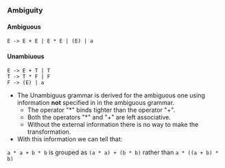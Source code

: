 ### Ambiguity

#### Ambiguous
```
E -> E + E | E * E | (E) | a
```
#### Unambiuous
```
E -> E + T | T
T -> T * F | F
F -> (E) | a
```
- The Unambiguus grammar is derived for the ambiguous one using information **not** specified in in the ambiguous grammar.
	- The operator "*" binds tighter than the operator "+".
	- Both the operators "*" and "+" are left associative.
	- Without the external information there is no way to make the transformation.
- With this information we can tell that:

``` a * a + b * b ```
is grouped as
``` (a * a) + (b * b) ```
rather than
``` a * ((a + b) * b) ```
